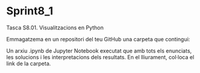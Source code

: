 # Sprint8_1
Tasca S8.01. Visualitzacions en Python

Emmagatzema en un repositori del teu GitHub una carpeta que contingui:

Un arxiu .ipynb de Jupyter Notebook executat que amb tots els enunciats, les solucions i les interpretacions dels resultats.
En el lliurament, col·loca el link de la carpeta.

